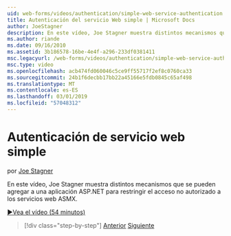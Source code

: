 ```yaml
---
uid: web-forms/videos/authentication/simple-web-service-authentication
title: Autenticación del servicio Web simple | Microsoft Docs
author: JoeStagner
description: En este vídeo, Joe Stagner muestra distintos mecanismos que se pueden agregar a una aplicación ASP.NET para restringir el acceso no autorizado a los servicios web ASMX...
ms.author: riande
ms.date: 09/16/2010
ms.assetid: 3b186578-16be-4e4f-a296-233df0381411
msc.legacyurl: /web-forms/videos/authentication/simple-web-service-authentication
msc.type: video
ms.openlocfilehash: acb474fd060046c5ce9ff55717f2ef8c0760ca33
ms.sourcegitcommit: 24b1f6decbb17bb22a45166e5fdb0845c65af498
ms.translationtype: MT
ms.contentlocale: es-ES
ms.lasthandoff: 03/01/2019
ms.locfileid: "57048312"
---
```

<a name="simple-web-service-authentication"></a>Autenticación de servicio web simple
====================
por [Joe Stagner](https://github.com/JoeStagner)

En este vídeo, Joe Stagner muestra distintos mecanismos que se pueden agregar a una aplicación ASP.NET para restringir el acceso no autorizado a los servicios web ASMX.

[&#9654;Vea el vídeo (54 minutos)](https://channel9.msdn.com/Blogs/ASP-NET-Site-Videos/simple-web-service-authentication)

> [!div class="step-by-step"]
> [Anterior](implement-the-registration-verification-pattern.md)
> [Siguiente](creating-inactive-users.md)
